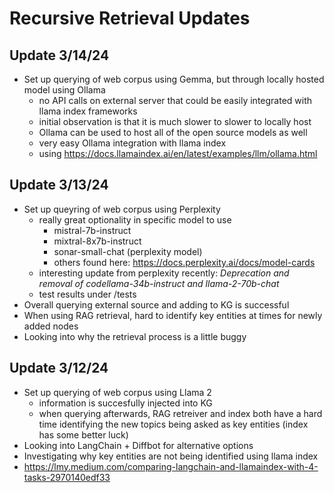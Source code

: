 # Recursive Retrieval Updates
## Update 3/14/24
- Set up querying of web corpus using Gemma, but through locally hosted model using Ollama
  - no API calls on external server that could be easily integrated with llama index frameworks
  - initial observation is that it is much slower to slower to locally host
  - Ollama can be used to host all of the open source models as well
  - very easy Ollama integration with llama index 
  - using https://docs.llamaindex.ai/en/latest/examples/llm/ollama.html

## Update 3/13/24
- Set up queyring of web corpus using Perplexity
  - really great optionality in specific model to use
    - mistral-7b-instruct
    - mixtral-8x7b-instruct
    - sonar-small-chat (perplexity model)
    - others found here: https://docs.perplexity.ai/docs/model-cards
  - interesting update from perplexity recently: *Deprecation and removal of codellama-34b-instruct and llama-2-70b-chat*
  - test results under /tests
- Overall querying external source and adding to KG is successful
- When using RAG retrieval, hard to identify key entities at times for newly added nodes
- Looking into why the retrieval process is a little buggy

## Update 3/12/24
- Set up querying of web corpus using Llama 2
  - information is succesfully injected into KG
  - when querying afterwards, RAG retreiver and index both have a hard time identifying the new topics being asked as key entities (index has some better luck)
- Looking into LangChain + Diffbot for alternative options
- Investigating why key entities are not being identified using llama index
- https://lmy.medium.com/comparing-langchain-and-llamaindex-with-4-tasks-2970140edf33